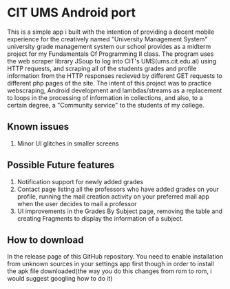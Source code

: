 # CIT UMS Android port
This is a simple app i built with the intention of providing a decent mobile experience for the creatively named \"University Management System\" university grade management system our school provides as a midterm project for my Fundamentals Of Programming II class. The program uses the web scraper library JSoup to log into CIT\'s UMS(ums.cit.edu.al) using HTTP requests, and scraping all of the students grades and profile information from the HTTP responses recieved by different GET requests to different php pages of the site. The intent of this project was to practice webscraping, Android development and lambdas/streams as a replacement to loops in the processing of information in collections, and also, to a certain degree, a \"Community service\" to the students of my college.

## Known issues
1. Minor UI glitches in smaller screens

## Possible Future features
1. Notification support for newly added grades
2. Contact page listing all the professors who have added grades on your profile, running the mail creation activity on your preferred mail app when the user decides to mail a professor
3. UI improvements in the Grades By Subject page, removing the table and creating Fragments to display the information of a subject.

## How to download
In the release page of this GitHub repository. You need to enable installation from unknown sources in your settings app first though in order to install the apk file downloaded(the way you do this changes from rom to rom, i would suggest googling how to do it)

